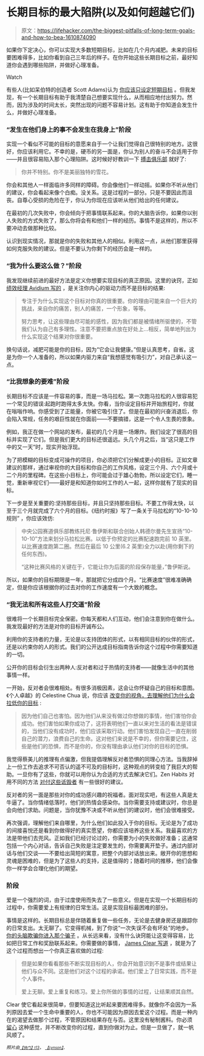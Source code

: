 # 长期目标的最大陷阱(以及如何超越它们)

> 原文：<https://lifehacker.com/the-biggest-pitfalls-of-long-term-goals-and-how-to-bea-1610874090>

如果你下定决心，你可以实现大多数短期目标，比如在几个月内减肥。未来的目标要困难得多，比如你看到自己三年后的样子。在你开始这些长期目标之前，最好知道你会遇到哪些陷阱，并做好心理准备。

Watch

有些人(比如呆伯特的创造者 Scott Adams)认为 [你应该只设定短期目标](https://lifehacker.com/dilberts-scott-adams-on-goals-short-term-is-better-tha-1576764111) 。但我发现，有一个长期目标有助于我清楚自己想要实现什么，从而相应地付出努力。然而，因为涉及的时间太长，突然出现的问题不容易计划。这有助于你知道会发生什么，并做好心理准备。

### **“发生在他们身上的事不会发生在我身上”阶段**

实现一个看似不可能的目标的意愿来自于一个让我们觉得自己很特别的地方。这很好，你应该利用它。不幸的是，硬币的另一面是，你认为别人的奋斗不会适用于你——并且很容易陷入那个心理陷阱。这时候好好教训一下 [搏击俱乐部](http://en.wikipedia.org/wiki/Fight_Club_%28novel%29) 就好了:

> 你并不特别。你不是美丽独特的雪花。

你会和其他人一样面临许多同样的障碍。你会像他们一样动摇。如果你不听从他们的建议，你会看起来像个白痴。没关系。这是过程的一部分。只是不要因此而沮丧。自尊心受损的危险在于，你认为你现在应该听从他们给出的任何建议。

在最初的几次失败中，你会倾向于把事情联系起来。你的大脑告诉你，如果你以别人失败的方式失败了，那么你将会有和他们一样的经历。事情不是这样的，所以不要冲动去做那种比较。

认识到现实情况，那就是你的失败和其他人的相似。利用这一点，从他们那里获得如何克服失败的建议。但是不要认为你剩下的经历会是一样的。

### “我为什么要这么做？”阶段

我发现继续前进的最好方法是定义你想要实现目标的真正原因。这里的诀窍，正如 [绩效经理 Avidium 写的](http://avidium.com/goal-setting/goal-setting-step-4-define-the-compelling-reasons-to-achieve-your-goals/) ，是关注你内心的驱动力而不是目标的结果:

> 专注于为什么实现这个目标对你真的很重要。你的理由可能来自一个巨大的挑战，来自你的痛苦，别人的痛苦，一个形象，等等。
> 
> 努力思考，让这些理由尽可能的感性，因为我们都是被情绪所驱使的，不管我们认为自己有多理性。注意不要把重点放在好处上...相反，简单地列出为什么实现这个结果对你很重要。

换句话说，减肥可能是你的目标，因为“它会让我健康。”但是认真思考，自省。这是为你一个人准备的，所以如果内驱力来自“我想感觉有吸引力”，对自己承认这一点。

### **“比我想象的要难”阶段**

长期目标不应该是一件容易的事，而是一场马拉松。第一次跑马拉松的人很容易犯一个常见的错误:起跑时跑得太多太快。你看，当你设定目标并开始旅程时，你就在嗡嗡作响。你感受到了正能量，你被它吸引住了。但是在最初的兴奋消退后，你会陷入常规，任务的艰巨性就在你面前——不要搞错，这是一个令人生畏的景象。

例如，我正在做一个网站的发布，最初的几个月是一场爆炸。我们设定了很高的目标并实现了它们。但是我们更大的目标还很遥远。头几个月之后，当“这只是工作中的又一天”时，现实开始浮现。

为了把模糊的目标变成可操作的项目，你必须把它们分解成更小的目标。正如文章建议的那样，通过审视你的大目标和你自己的工作风格，设定三个月、六个月或十二个月的里程碑。在这些小目标上，你可能会过于雄心勃勃，所以设定它们，睡一觉，重新审视它们——最好是和知道你如何工作的人一起，这样你就有了现实的目标。

下一步是至关重要的:坚持那些目标，并且只坚持那些目标。不要工作得太快，以至于三个月就完成了六个月的目标。《纽约时报》写了一条关于马拉松的“10-10-10 规则” ，你应该效仿:

> 中央公园赛道俱乐部教练托尼·鲁伊斯和联合创始人韩德尔曼先生宣扬“10-10-10”方法来划分马拉松比赛。以低于你预定的比赛配速跑完前 10 英里。以比赛速度跑第二圈。然后在最后 10 公里(6.2 英里)全力以赴(用你剩下的任何东西)。
> 
> “这种比赛风格的关键在于，它能让你为后面的阶段保存能量，”鲁伊斯说。

所以，如果你的目标期限是一年，那就把它分成四个月。“比赛速度”很难准确确定，但是你应该根据你的过去对你的工作速度有一个大致的概念。

### **“我无法和所有这些人打交道”阶段**

很难将一个长期目标完全保密。你每天都和人们互动，他们会注意到你在做什么。我发现最好的方法是对你的目标开诚布公。

利用你的支持者的力量，无论是以支持团体的形式，以有相同目标的伙伴的形式，还是以约束你的人的形式。我们的公开达成目标指南告诉你这个过程中你需要知道的一切。

公开你的目标会衍生出两种人:反对者和过于热情的支持者——就像生活中的其他事情一样。

一开始，反对者会很难相处。有很多消极因素，这会让你怀疑自己的目标和意图。《个人卓越》的 Celestine Chua 说，你应该 [改变你的视角，去理解他们为什么会拉低你的目标](http://personalexcellence.co/blog/naysayers/) :

> 因为他们自己也害怕。因为他们从来没有做过你想做的事情，他们害怕你会成功。他们害怕如果你成功了，这将表明他们一直以来对生活的看法是错误的，当他们没有成功时，他们应该采取行动。他们害怕发现自己一直在削弱自己的潜力，浪费自己的生命。这对他们来说是不幸的，但你需要记住，这些是他们的恐惧，而不是你的，你没有理由承认他们对你的目标的恐惧。

我觉得蔡美儿的推理有点偏激，但我提倡理解反对者恐惧的同理心方法。当我辞掉上一份工作去追求不可否认的遥不可及的目标时，这种观点的转变给了我巨大的帮助。一旦你有了这些，你就可以用你认为合适的方式去解决它们。Zen Habits 对用不同的方法 [对付这些诋毁者](http://zenhabits.net/best-8-ways-to-deal-with-detractors/) 有一些很好的建议。

反对者的另一面是那些对你的成功感兴趣的祝福者。面对现实吧，有这些人真是太牛逼了。当你情绪低落时，他们的热情会感染你。当你需要支持或建议时，你总是会向他们求助。问题是，当你犹豫不决或不听从他们的建议时，他们会很难接受。

再次强调，理解他们来自哪里，为什么他们如此投入于你的目标。无论是为了成功的间接喜悦还是看到你做得好的真实愿望，你都应该培养这些关系。我最喜欢的方法是带他们去兜风。正如我们已经讨论过的，你需要为小的失败做好准备；这通常包括一个内心对话，告诉自己失败是注定要发生的，你需要离开垫子。通过内部对话与他们交谈——不要给出简短的寓意，把整个内部对话放出来。敞开你的思想和灵魂是困难的，但是为了这些人的支持，这是值得的；随着时间的推移，他们会像你一样学会合理化他们的期望。

### **阶段**

爱是一个强烈的词，由于过度使用而失去了一些意义。但是在实现一个长期目标的过程中，你需要爱上有规律的日常生活。这是实现目标最困难的部分。

事情是这样的。长期目标总是伴随着重复做一些任务，无论是去健身房还是跟踪你的日常支出。太无聊了。它变得机械，到了你说“一次失误不会有坏处”的地步。 [你的头脑欺骗你进入那个骗子](https://lifehacker.com/how-our-brains-stop-us-from-achieving-our-goals-and-ho-5928698) 。从长远来看，没有什么诀窍能让这变得容易，比如把日常工作和奖励联系起来。你需要做的事情， [James Clear 写道](http://lifehacker.com/how-to-stay-focused-when-you-get-bored-working-toward-y-1547319504) ，就是为了这个过程而想出一个你真正喜欢做的过程:

> 但是如果你看看那些不断实现目标的人，你会开始意识到不是事件或结果让他们与众不同。这是他们对这个过程的承诺。他们爱上了日常实践，而不是个人事件。
> 
> 爱上无聊。爱上重复和练习。爱上你所做的事情的过程，让结果顺其自然。

Clear 使它看起来很简单，但要知道这比听起来要困难得多。就像你不会因为一系列原因去爱一个生命中重要的人，你也不可能因为原因去爱这个过程。而是一种内在的渴望去做那个过程，不管原因和结果存在与否。这里没有秘制酱料。你必须 [留心](https://lifehacker.com/what-is-mindfulness-and-why-is-everyone-talking-abo-1502693174) 这种感觉，并不断改变你的过程，直到你做对为止。但是一旦做了，就一帆风顺了。

*<small>照片由</small>*[*<small><small>【快门】t13</small></small>*](http://www.shutterstock.com/pic.mhtml?id=158407862&src=id)<small>， <small></small> [*<small>【cynson】</small>*](https://www.flickr.com/photos/78175702@N05/7165504108/)<small>，</small></small>